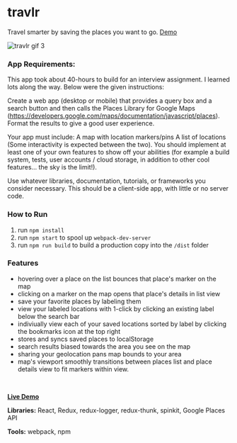 # travlr
Travel smarter by saving the places you want to go. [Demo](https://travlr.justinchi.me/)

![travlr gif 3](https://user-images.githubusercontent.com/1195698/29548165-a9e6146a-86b3-11e7-873b-d4a2d816f1f6.gif)

### App Requirements:

This app took about 40-hours to build for an interview assignment. I learned lots along the way. Below were the given instructions:
 
Create a web app (desktop or mobile) that provides a query box and a search button and then calls the Places Library for Google Maps (https://developers.google.com/maps/documentation/javascript/places). Format the results to give a good user experience. 
 
Your app must include:
A map with location markers/pins
A list of locations (Some interactivity is expected between the two).
You should implement at least one of your own features to show off your abilities (for example a build system, tests, user accounts / cloud storage, in addition to other cool features... the sky is the limit!).

Use whatever libraries, documentation, tutorials, or frameworks you consider necessary. This should be a client-side app, with little or no server code.

### How to Run
1. run `npm install`
2. run `npm start` to spool up `webpack-dev-server`
3. run `npm run build` to build a production copy into the `/dist` folder

### Features
- hovering over a place on the list bounces that place's marker on the map
- clicking on a marker on the map opens that place's details in list view
- save your favorite places by labeling them
- view your labeled locations with 1-click by clicking an existing label below the search bar
- indiviually view each of your saved locations sorted by label by clicking the bookmarks icon at the top right
- stores and syncs saved places to localStorage
- search results biased towards the area you see on the map
- sharing your geolocation pans map bounds to your area
- map's viewport smoothly transitions between places list and place details view to fit markers within view.

<br />

__[Live Demo](https://travlr.justinchi.me/)__

__Libraries:__ React, Redux, redux-logger, redux-thunk, spinkit, Google Places API

__Tools:__ webpack, npm
